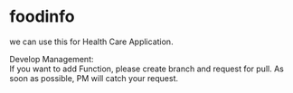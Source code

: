 # foodinfo

we can use this for Health Care Application.

Develop Management:   
  If you want to add Function, please create branch and request for pull.
  As soon as possible, PM will catch your request.
